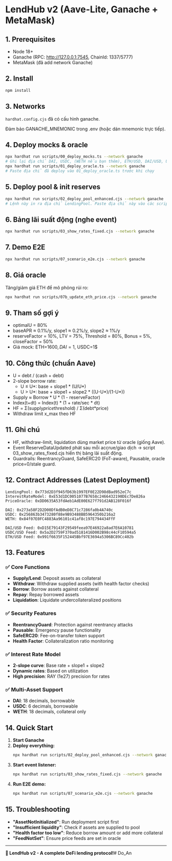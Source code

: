 # LendHub v2 (Aave-Lite, Ganache + MetaMask)

## 1. Prerequisites
- Node 18+
- Ganache (RPC: http://127.0.0.1:7545, ChainId: 1337/5777)
- MetaMask (đã add network Ganache)

## 2. Install
```bash
npm install
```

## 3. Networks

`hardhat.config.cjs` đã có cấu hình ganache.

Đảm bảo GANACHE_MNEMONIC trong .env (hoặc dán mnemonic trực tiếp).

## 4. Deploy mocks & oracle
```bash
npx hardhat run scripts/00_deploy_mocks.ts --network ganache
# Ghi lại địa chỉ DAI, USDC, (WETH nếu bạn thêm), ETH/USD, DAI/USD, USDC/USD
npx hardhat run scripts/01_deploy_oracle.ts --network ganache
# Paste địa chỉ đã deploy vào 01_deploy_oracle.ts trước khi chạy
```

## 5. Deploy pool & init reserves
```bash
npx hardhat run scripts/02_deploy_pool_enhanced.cjs --network ganache
# Lệnh này in ra địa chỉ LendingPool. Paste địa chỉ này vào các script Day 4-7.
```

## 6. Bảng lãi suất động (nghe event)
```bash
npx hardhat run scripts/03_show_rates_fixed.cjs --network ganache
```

## 7. Demo E2E
```bash
npx hardhat run scripts/07_scenario_e2e.cjs --network ganache
```

## 8. Giá oracle

Tăng/giảm giá ETH để mô phỏng rủi ro:

```bash
npx hardhat run scripts/07b_update_eth_price.cjs --network ganache
```

## 9. Tham số gợi ý

- optimalU = 80%
- baseAPR ≈ 0.1%/y, slope1 ≈ 0.2%/y, slope2 ≈ 1%/y
- reserveFactor = 10%, LTV = 75%, Threshold = 80%, Bonus = 5%, closeFactor = 50%
- Giá mock: ETH=1600$, DAI=1$, USDC=1$

## 10. Công thức (chuẩn Aave)

- U = debt / (cash + debt)
- 2-slope borrow rate:
  - U ≤ U*: base + slope1 * (U/U*)
  - U > U*: base + slope1 + slope2 * ((U-U*)/(1-U*))
- Supply ≈ Borrow * U * (1 - reserveFactor)
- Index(t+dt) = Index(t) * (1 + rate/sec * dt)
- HF = Σ(supply*price*threshold) / Σ(debt*price)
- Withdraw limit x_max theo HF

## 11. Ghi chú

- HF, withdraw-limit, liquidation dùng market price từ oracle (giống Aave).
- Event ReserveDataUpdated phát sau mỗi accrue/giao dịch → script 03_show_rates_fixed.cjs hiển thị bảng lãi suất động.
- Guardrails: ReentrancyGuard, SafeERC20 (FoT-aware), Pausable, oracle price=0/stale guard.

## 12. Contract Addresses (Latest Deployment)

```
LendingPool: 0x773d2D3f945fD63b1997EF0E22D98dBad952eC7c
InterestRateModel: 0xE53d1DC0051077B7658c2466432190DEc7De826a
PriceOracle: 0xDD0635A53fdAeb1AdE00E627f791d2AB128F016f

DAI: 0x273a58F2D2D00DfAdB0eD8C71c7286fa0b4A740c
USDC: 0x256863b3473280f88e9B93488BB5964350b216a2
WETH: 0x84f07E0FC4883Aa96101c41af8c197E794434FfF

DAI/USD Feed: 0xD15E79143F29549feea97E46922a8ad7E6A10781
USDC/USD Feed: 0x5a2D2759F370ad5181416D002B98c44cF10594a5
ETH/USD Feed: 0x991f6635F152445Bbf97E3694a5306BC89Cc402b
```

## 13. Features

### ✅ Core Functions
- **Supply/Lend**: Deposit assets as collateral
- **Withdraw**: Withdraw supplied assets (with health factor checks)
- **Borrow**: Borrow assets against collateral
- **Repay**: Repay borrowed assets
- **Liquidation**: Liquidate undercollateralized positions

### ✅ Security Features
- **ReentrancyGuard**: Protection against reentrancy attacks
- **Pausable**: Emergency pause functionality
- **SafeERC20**: Fee-on-transfer token support
- **Health Factor**: Collateralization ratio monitoring

### ✅ Interest Rate Model
- **2-slope curve**: Base rate + slope1 + slope2
- **Dynamic rates**: Based on utilization
- **High precision**: RAY (1e27) precision for rates

### ✅ Multi-Asset Support
- **DAI**: 18 decimals, borrowable
- **USDC**: 6 decimals, borrowable  
- **WETH**: 18 decimals, collateral only

## 14. Quick Start

1. **Start Ganache**
2. **Deploy everything:**
   ```bash
   npx hardhat run scripts/02_deploy_pool_enhanced.cjs --network ganache
   ```
3. **Start event listener:**
   ```bash
   npx hardhat run scripts/03_show_rates_fixed.cjs --network ganache
   ```
4. **Run E2E demo:**
   ```bash
   npx hardhat run scripts/07_scenario_e2e.cjs --network ganache
   ```

## 15. Troubleshooting

- **"AssetNotInitialized"**: Run deployment script first
- **"Insufficient liquidity"**: Check if assets are supplied to pool
- **"Health factor too low"**: Reduce borrow amount or add more collateral
- **"FeedNotSet"**: Ensure price feeds are set in oracle

---

**🎉 LendHub v2 - A complete DeFi lending protocol!**#   D o _ A n  
 